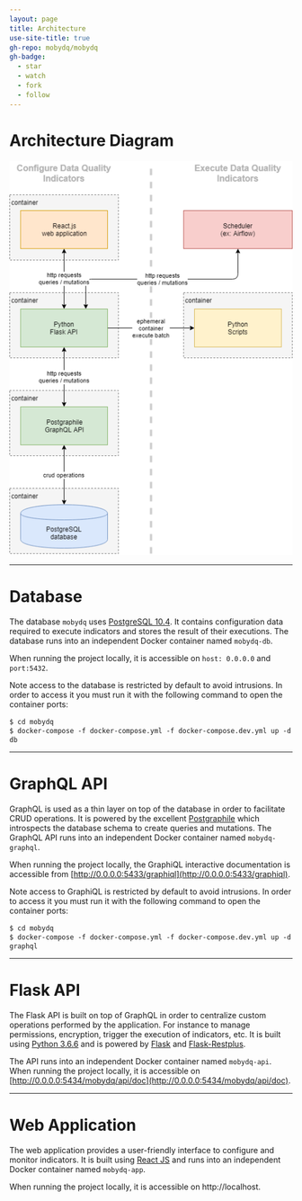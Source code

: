 ```yaml
---
layout: page
title: Architecture
use-site-title: true
gh-repo: mobydq/mobydq
gh-badge:
  - star
  - watch
  - fork
  - follow
---
```



# Architecture Diagram
![Architecture](/img/architecture.png)


---


# Database
The database `mobydq` uses [PostgreSQL 10.4](https://www.postgresql.org). It contains configuration data required to execute indicators and stores the result of their executions. The database runs into an independent Docker container named `mobydq-db`.


When running the project locally, it is accessible on `host: 0.0.0.0` and `port:5432`.


Note access to the database is restricted by default to avoid intrusions. In order to access it you must run it with the following command to open the container ports:
```
$ cd mobydq
$ docker-compose -f docker-compose.yml -f docker-compose.dev.yml up -d db
```


---


# GraphQL API
GraphQL is used as a thin layer on top of the database in order to facilitate CRUD operations. It is powered by the excellent [Postgraphile](https://www.graphile.org/postgraphile) which introspects the database schema to create queries and mutations. The GraphQL API runs into an independent Docker container named `mobydq-graphql`.


When running the project locally, the GraphiQL interactive documentation is accessible from [http://0.0.0.0:5433/graphiql](http://0.0.0.0:5433/graphiql).


Note access to GraphiQL is restricted by default to avoid intrusions. In order to access it you must run it with the following command to open the container ports:
```
$ cd mobydq
$ docker-compose -f docker-compose.yml -f docker-compose.dev.yml up -d graphql
```


---


# Flask API
The Flask API is built on top of GraphQL in order to centralize custom operations performed by the application. For instance to manage permissions, encryption, trigger the execution of indicators, etc. It is built using [Python 3.6.6](https://www.python.org) and is powered by [Flask](http://flask.pocoo.org) and [Flask-Restplus](https://flask-restplus.readthedocs.io).


The API runs into an independent Docker container named `mobydq-api`. When running the project locally, it is accessible on [http://0.0.0.0:5434/mobydq/api/doc](http://0.0.0.0:5434/mobydq/api/doc).


---


# Web Application
The web application provides a user-friendly interface to configure and monitor indicators. It is built using [React JS](https://reactjs.org/) and runs into an independent Docker container named `mobydq-app`.


When running the project locally, it is accessible on http://localhost.

